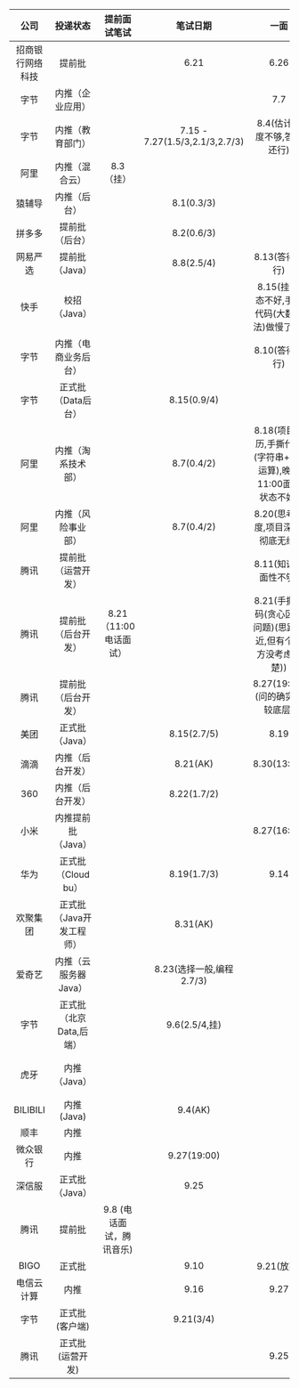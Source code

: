 |       公司       |         投递状态         |       提前面试笔试       |            笔试日期            |                             一面                             |    二面     |    三面     | HR面 |  状态  |
| :--------------: | :----------------------: | :----------------------: | :----------------------------: | :----------------------------------------------------------: | :---------: | :---------: | :--: | :----: |
| 招商银行网络科技 |          提前批          |                          |              6.21              |                             6.26                             |     7.4     |             | 7.14 |   OC   |
|       字节       |     内推（企业应用）     |                          |                                |                             7.7                              | 7.8(没答好) |             |      |   挂   |
|       字节       |     内推（教育部门）     |                          | 7.15 - 7.27(1.5/3,2.1/3,2.7/3) |                  8.4(估计深度不够,答得还行)                  |             |             |      |   挂   |
|       阿里       |      内推（混合云）      |        8.3 （挂）        |                                |                                                              |             |             |      |   挂   |
|      猿辅导      |       内推（后台）       |                          |           8.1(0.3/3)           |                                                              |             |             |      |   挂   |
|      拼多多      |      提前批（后台）      |                          |           8.2(0.6/3)           |                                                              |             |             |      |   挂   |
|     网易严选     |      提前批（Java）      |                          |           8.8(2.5/4)           |                        8.13(答得还行)                        |    8.18     |             |      |   挂   |
|       快手       |       校招（Java）       |                          |                                |         8.15(挂,状态不好,手撕代码(大数减法)做慢了点)         |             |             |      |   挂   |
|       字节       |   内推（电商业务后台）   |                          |                                |                        8.10(答得还行)                        |             |             |      |   挂   |
|       字节       |    正式批（Data后台）    |                          |          8.15(0.9/4)           |                                                              |             |             |      |   挂   |
|       阿里       |    内推（淘系技术部）    |                          |           8.7(0.4/2)           | 8.18(项目经历,手撕代码(字符串+-*/运算),晚上11:00面试状态不好) |             |             |      |   挂   |
|       阿里       |    内推（风险事业部）    |                          |           8.7(0.4/2)           |               8.20(思考深度,项目深度,彻底无缘)               |             |             |      |   挂   |
|       腾讯       |    提前批（运营开发）    |                          |                                |                     8.11(知识全面性不够)                     |             |             |      |   挂   |
|       腾讯       |    提前批（后台开发）    |  8.21 （11:00电话面试）  |                                | 8.21(手撕代码(贪心区间问题)(思路接近,但有个地方没考虑清楚))  |             |             |      |   挂   |
|       腾讯       |    提前批（后台开发）    |                          |                                |                8.27(19:00)(问的确实比较底层)                 |             |             |      |   挂   |
|       美团       |      正式批（Java）      |                          |          8.15(2.7/5)           |                             8.19                             |    8.26     |    8.31     | 9.2  |  意向  |
|       滴滴       |     内推（后台开发）     |                          |            8.21(AK)            |                         8.30(13:00)                          | 8.30(13:40) | 8.30(16:30) |      |   OC   |
|       360        |     内推（后台开发）     |                          |          8.22(1.7/2)           |                                                              |             |             |      |   无   |
|       小米       |    内推提前批（Java）    |                          |                                |                         8.27(16:00)                          | 8.28(通过)  |             |      |   OC   |
|       华为       |    正式批（Cloud bu）    |                          |          8.19(1.7/3)           |                             9.14                             |    9.14     | 9.16(主管)  |      |     OC   |
|     欢聚集团     | 正式批（Java开发工程师） |                          |            8.31(AK)            |                                                              |             |             |      |   无   |
|      爱奇艺      |  内推（云服务器 Java）   |                          |    8.23(选择一般,编程2.7/3)    |                                                              |             |             |      |   无   |
|       字节       | 正式批（北京Data,后端）  |                          |         9.6(2.5/4,挂)          |                                                              |             |             |      |   挂   |
|       虎牙       |       内推（Java）       |                          |                                |                                                              |             |             |      | 简历挂 |
|     BILIBILI     |        内推(Java)        |                          |            9.4(AK)             |                                                              |             |             |      |   无   |
|       顺丰       |           内推           |                          |                                |                                                              |             |             |      |   无   |
|     微众银行     |           内推           |                          |          9.27(19:00)           |                                                              |             |             |      |        |
|      深信服      |      正式批（Java）      |                          |              9.25              |                                                              |             |             |      |        |
|       腾讯       |          提前批          | 9.8 (电话面试，腾讯音乐) |                                |                                                              |             |             |      |   挂   |
|       BIGO       |          正式批          |                          |              9.10              |                          9.21(放弃)                          |             |             |      |        |
|    电信云计算    |           内推           |                          |              9.16              |                             9.27                             |             |             |      |    OC   |
|       字节       |      正式批(客户端)      |                          |           9.21(3/4)            |                                                              |             |             |      |   无   |
|       腾讯       |     正式批(运营开发)     |                          |                                |                             9.25                             |             |             |      |   挂   |


